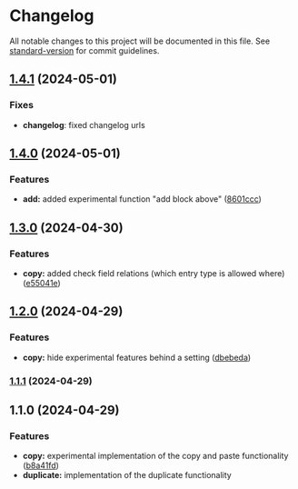 # Changelog

All notable changes to this project will be documented in this file. See [standard-version](https://github.com/conventional-changelog/standard-version) for commit guidelines.

## [1.4.1](https://github.com/vandres/craft-matrix-extended/compare/v1.4.1...v1.4.0) (2024-05-01)

### Fixes

* **changelog**: fixed changelog urls


## [1.4.0](https://github.com/vandres/craft-matrix-extended/compare/v1.3.0...v1.4.0) (2024-05-01)


### Features

* **add:** added experimental function "add block above" ([8601ccc](https://github.com/vandres/craft-matrix-extended/commit/8601ccca0c1836834cdfda8e4c7aff6be46061da))

## [1.3.0](https://github.com/vandres/craft-matrix-extended/compare/v1.2.0...v1.3.0) (2024-04-30)


### Features

* **copy:** added check field relations (which entry type is allowed where) ([e55041e](https://github.com/vandres/craft-matrix-extended/commit/e55041e9c47e9516d945e39e51c90618d36825ac))

## [1.2.0](https://github.com/vandres/craft-matrix-extended/compare/v1.1.1...v1.2.0) (2024-04-29)


### Features

* **copy:** hide experimental features behind a setting ([dbebeda](https://github.com/vandres/craft-matrix-extended/commit/dbebeda887bfa601af47ccdf0d2b746c5bfe561f))

### [1.1.1](https://github.com/vandres/craft-matrix-extended/compare/v1.1.0...v1.1.1) (2024-04-29)

## 1.1.0 (2024-04-29)


### Features

* **copy:** experimental implementation of the copy and paste functionality ([b8a41fd](https://github.com/vandres/craft-matrix-extended/commit/b8a41fd81c003ba89e9daa7ccd055d7ee6e9c108))
* **duplicate:**  implementation of the duplicate functionality


